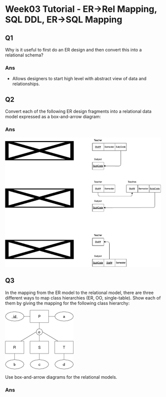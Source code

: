 # Week03 Tutorial - ER→Rel Mapping, SQL DDL, ER→SQL Mapping

## Q1

Why is it useful to first do an ER design and then convert this into a relational schema?

### Ans

- Allows designers to start high level with abstract view of data and relationships.

## Q2

Convert each of the following ER design fragments into a relational data model expressed as a box-and-arrow diagram:

### Ans

![](q2.drawio.png)

## Q3

In the mapping from the ER model to the relational model, there are three different ways to map class hierarchies (ER, OO, single-table). Show each of them by giving the mapping for the following class hierarchy:

![](q3.png)

Use box-and-arrow diagrams for the relational models.

### Ans

